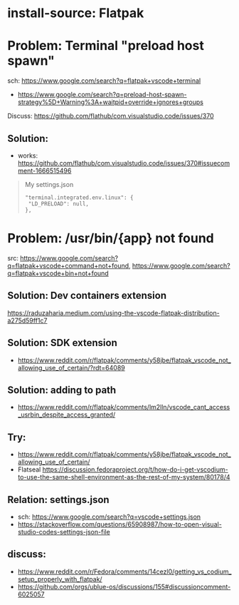 # install-source: Flatpak

# Problem: Terminal "preload host spawn"
sch: https://www.google.com/search?q=flatpak+vscode+terminal
- https://www.google.com/search?q=preload-host-spawn-strategy%5D+Warning%3A+waitpid+override+ignores+groups

Discuss: https://github.com/flathub/com.visualstudio.code/issues/370

## Solution:
- works: https://github.com/flathub/com.visualstudio.code/issues/370#issuecomment-1666515496

>My settings.json
>```
>"terminal.integrated.env.linux": {
>  "LD_PRELOAD": null,
>},
>```

# Problem: /usr/bin/{app} not found
src: https://www.google.com/search?q=flatpak+vscode+command+not+found, https://www.google.com/search?q=flatpak+vscode+bin+not+found

## Solution: Dev containers extension
https://raduzaharia.medium.com/using-the-vscode-flatpak-distribution-a275d59ff1c7

## Solution: SDK extension
- https://www.reddit.com/r/flatpak/comments/y58jbe/flatpak_vscode_not_allowing_use_of_certain/?rdt=64089

## Solution: adding to path
- https://www.reddit.com/r/flatpak/comments/lm2lln/vscode_cant_access_usrbin_despite_access_granted/

## Try:
- https://www.reddit.com/r/flatpak/comments/y58jbe/flatpak_vscode_not_allowing_use_of_certain/
- Flatseal https://discussion.fedoraproject.org/t/how-do-i-get-vscodium-to-use-the-same-shell-environment-as-the-rest-of-my-system/80178/4

## Relation: settings.json
- sch: https://www.google.com/search?q=vscode+settings.json
- https://stackoverflow.com/questions/65908987/how-to-open-visual-studio-codes-settings-json-file

## discuss:
- https://www.reddit.com/r/Fedora/comments/14cezl0/getting_vs_codium_setup_properly_with_flatpak/
- https://github.com/orgs/ublue-os/discussions/155#discussioncomment-6025057
